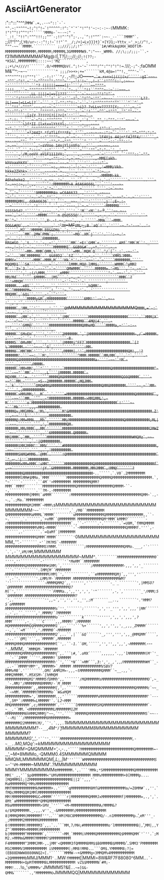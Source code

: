# AsciiArtGenerator


:"::^:::"^^^/````MMW`.=,.--~"::`-`-"^.~:""^^"~!;^!^!~`!^^^^^:!^:`"`"`"!"^!'~:~:-:~-(````MMMK```````:
!"!^^!!^^"!^'````'MMMo-`~--~:"_-`_:!_`"!!^:"^^!!!;;^^`-;!!^'^!^;-,.,`^:!"^^`:~~-_--```?MMM^`.```````
;;//!^!^^;/,``````Y0/ur~:-:^!;!~`!!"`^__/;/+|=Lv}}}t}`+[YJ1;~Yttv_~'_>;//^!,-^""-~~``MMMM.``````````
;;///;;/;!^`````````1#/#hkAqUKH_HOOflM-MMMMMMMMMMMMMM;MMMMMM;MMMMML3GMMMMMW9.":"~~-_WMMh``````.`````
//;\;;/;;;-``.`````-f31MMMMMMMAFMg@:l|,T?|/;;;;//;;//``;!(??;-*KS&l,MMMMMMMM|::::~~:'MZ````````````,
;;+\/+////!```````.O/+MMMMQbV(.^;!~'~`'^^^!^":^"!^!^!``~.!//;``-;^-``;faOMMM&'"^:-~-`~`````````````^
;;;/>>+>;+='``````kM,4@a=!^"!,_^^^'~``-"^^"^^"!!!^""!``_.-!;!'``^/.,`-/!!;;JO~~---~-`````````````.`=
+>+>(|((|(>/`````:gI`~~~--"^^`:^!".~``"~^^^""^":^^"^~``,-'!'!~`.,!-!``!"^^^!:',:~~--`'`````````.``"?
(|||||====(|'````/.```~~""""-'!!!_,,``~."""^""""^""^_``':`"-.;```"!!``^"^"~-:~`::~~~.-```````````,LL
||||=|=v||???````,``~`~-:::""!^!^`-```'`^!^""^^^"^^^.```!`_"`:'``-!^-`^!^^~'""`-~---`_```````````L??
|L|===|=LL=L[?``-```_',:-"":"^!:-`-``-`'!"^^""^"^""^````^``^`_-```"!!`-^""^`---,~:-~`~``````````>i}?
?vLLvv?????[Y;._'``,~_`-~"::^^:!``_``-`_^""""^:!^^^~````:.`~`'!```~^^`~!""^,_'"`""--`-`````````;iz{Y
?????[?[[?r[*`''```~--`_--:":!:_`,```~`~^!::"""^"^",````"``,'`!.``,""_':^""-''"`~~-~`-````````\}f*II
[lxtxxlYttYl;.''```_-_,.----~:".`,```,`_^""^^^^""^"`````".`.,`_'```:!-.!"^:!`_--'--',.```````+*J44I*
*fzTlif***Fs`,'```,--~-~-~-:":~``-```'`_"^~"^^:":"-`````:.``,`,-```::"`""""~.-,~`-~`-.``````..lF4Vjs
44jn*f4JfF4/'''```_-~~--~-~"":.``,``..`,:""~"-~""^,`````^.``.`.~```-::`:""::'-`~.~~`_.`````.,'~sVVoo
14njYljnVFo`,,'``._-~-~~-.---~```.``.``,":::~`_::"``````~``````~```'""`~":"--`'_,',--````.`,'/M;ooVV
aV1F1111VV;`,..``,_--~~_.-~`~'``'```.``'"""::`-""-``````~``````~````--,-"":-:`-,~`~~.'````.,-MME[akh
khVoaahkXV`,.````__-~~--`--.~```,```'``.:-::"`--:```````:``````'````~:,_~~--:`-':`~-`'```.,'=MMM/Vkh
hkke2Zkhk>`'`'``._----~-`~.._```,```.```~`":~._-~```````^``````'````-:-`-~:-~`''~._-`.``.._-MMMMM~kk
A6heheke2.,'````'_~_~~_.'~`._.``,``..`..~._:,`-:````````~``````..```-"-.~~::~,.'_,,``````':MMMMMMM>A
A6A6A666L`,`.```'---~-~.__``,```'`..``'`~`"~``--````````~``````.````-:~`~-~-~_`,'~```````'9MMMMMMM4o
wC6A6633_.,`'```-_-~---`~'`'.```.`'-.`~^-.""``-,.```````-..`````.```_:~`~-~~"-`-.~``'````-MMMMMQMM(,
ddAA6636`,``,```-__~~-_`-``'``````,j``;E~.:-``~```````'`.'!````.`.``,:-`----_:`~.~``'````-MMMMM0````
SSSSb5d?.'`````'_----_.`-``,```'.`'M``rM'`!~`````````````.?``````.``'~~.~--~~~`,`~'`.````~MMMM`````n
@S@S55@'',`````-,-_-_-``-`````.'```.``-M'`^~`.````````_``,X``````.``.-!.~-_~--`,.,'.`````-MMA```~MMM
OO&&#@U`,.~````,`____,`.'``'``?M``+MF`VML`:_`````````;B.`aQ`!``,`'```-~."-'--~`..'-``````,M7``'MMMMM
88&&DNi`,`;.```,`----_`''``..`MM`.2MW`PMN`;.````````~MO`.XM`j``'`'.``':-~.'-_~`.,`:`.````````FMMMMMM
RR&WGO_`,`t..`'.`-,_~'`,``````MM``+E!`GMM`<.```````.AMf`"MM`M``'._````-~-,'-:-'`-`-.````````MMMMMMI`
&&B0&#`.,~*.``'`.-_--.`'`````~MM-.MMM`OMM,\````````=MM.`MQM`Q```.^/`[`'_:`.-~-'`-`~``..`MM`MMMMM0`.`
$&88D2`.`tZ```,`._-_-``_`````YMM5'MMM-8MMY<``.````-MMM`-MMM,M```'Hk`*`'-:``~~~'`-`~`````MMMMMMM,````
MQQMD1```SA```.`'___~``-`````lMMM.MQ@_lMM$;``````_WMMM`^yMM?M`.``3>`3.`--`.---'`-`~`````QMWMMM`.````
MMMMM=.'~MS```,`'-_-~``-```````',`_;(/\MMM_`````_eMMM'`````````````````"-`.~~-'`-`_.```-MM/Md``.````
$MMMM-..|MS```.`,-,_~``'```````````````MMM``?``'>MMQM``````````````````~'`'~--'`~`.````````;````````
MMMMM...eBS``.``.-___``,`````_```````,hQMM'-M``^MMMMMPM=````````,!_```'~.`'~-~'`-..'````````````````
MMQMM`,`&Qi``.```_-'_``'```-`.`````_``MMMMy&M`;MMMMMMMMM````````6MM!'`-~``,~--'`_,`,``.`````````````
MMMMM`.'MM,``'``.,_.'.``.``QM`````````MMMMMMMMMMMMMMMMMQ````````MMM,=`-:``~-~-.`,'`'`.``````````````
MMMMM`.;MM`;`,``.__`,```,`|MM`````````MMMMMMMMMMMMMMMMMM`````.``MMM|X`:-``~^~~``'_`'````````````````
MMMM0``4M@|4`,``.-_.,```'`GMM@`.``.```MMMMMMMMMMMMMMMQMMeMD`````MMMMa,~'``-:--```-.'```````````.```,
MMMMR``SMoEH`,```',`'```'`2MMMMMM.`,`|MMMMMMMMMMMMMMMMMMMMM~,/`=MMMMM.;```--~:`.`'.```````````````-8
MMMM5``0MvMM`,```.,`_```.`|MMMMj^FF7`MMMMMMMMMMMMMMMMMMMM.`[?\`MMMMMM.-```~~-~``G',``````````````:MM
MMMM0``MM^MM`'```.'`'`````/MMMM|.''`;MMMMMMMMMMMMMMMMMMMQM!,.'?MMMMMM'.```~~:_``M',`````.```````^MMM
MMMMM``MM/MM`,``.`'`,````.-MMMMMQ8MMMMMMMMMMMMMMMMMMMMMMMMMMMMMMMMMMa-```'-~~'`*M`-````_.,`````/MMMM
MMMMM`'MM+MM',``"```,````.`MMMMMMMMMMMMMMMMMMMMMQMMMMMMMMMMMMMMMMMMM^-```-~~"``MM`-```._,L````|MMMMM
MMMMM`-MQYMM_'`'=..`'``````MMMMQM8MMMMMMMMMMMMMMMMMMMMMMMMMMQO0QMMMM`.```-~~"``MM_-````_.+S--2MMMMMM
MMMMM`;MQJMM-'.`k`.`,``````OMQWMM$MMMMMMMMMMMMMMMMMMMMMMMQMM8MMMMMMM.````--_~``MM-~```.',;MMMMMMMMMM
MMMMM`>MMVMM;'__M`.`.`.````=MMMMMMMMMMMMMMMMMMMMMMMMMMMMMMMQMMMMMMMF`,```-~~'``MM._```._-"MMMMMMMMMM
MMMMM~>MM1MML',-M``'``````o`MMMMMMMMMMMMMMMMMMMMMMMMMMMMMMMMMMMMMMM`!'```~-~```Mk`'```,,,-MMMMMMMMMM
MMMMQv;MM}MMk`,'M\`,``````M"&MMMMMMMMMMMMMMMMMMMMMMMMMMMMMMMMMMMMMM.Z'``,~-~```l``.```___.MMMMMMMMMM
MMMMM@:MM=MMN.,,Mh`,``````MM/MMMMMMMMMMMMMMMMMMMMMMMMMQMMMMMMMMMMM;ML|``---.``````.```,',`MMMMMMMMQM
MMMMMM,MM/MMM`,.MM`'``````MMMMMMMMMMMMMMMMMMMMMMMMMMMMMMMMMMMMMMMMJMWZ``~--```````````,.``6MMMMMMMMM
QMMMMM-MM|MMM`,`MM,.``````MMMMMMMMMMMMMMMMMMMMMMMMMMMMMMMMMMMMMMM#MQMz`.~~-```````.``.,`.'|QMMMMMMMM
MMMMMMtMMJMMM"'`MMV````.``#MMMMMMMMMMMMMMMMMMMMMMMMMMMMMMMMMMMMMMMMMM,`~~-```````.```.,.`,'MMMMMMMMM
MMMMMMSNMQ#MM6.`@MM`.`````!QMMMMMMMMMMMMMMMMMMMMMMMMMMMMMMMMMMMMMMMMM``"_~````````.``.'|''`MMMMMMMMM
MMMMMMMxMM=MMM`'sMM^.``````MMMMMMMMMMMMMQMMMMMMMMMMMMMMMMMMMMMMMMMMMf`,-~`````````````'jY.`&MMMMMMMM
MMMMMMM_MM(MMM`,!MM@```````?MMMMMMMMQMMMMMMMMMMMMMMMMMMMMMMMMMMMMMMM``~~-````..`````.`.V0`.2MMMMMMMM
MMMMMMMlMM#$MMo.`MMM````````MMMMMMMMMMMMMMMQMMMMQMMMMMMMMMMMMMMMMMM.`,"~`````-``````.``4M`'>MMMMMMMM
MMMMMMMM@MM?MMM``MMMf````````MMMMMMMMMMMMMMMQMMMMMMMMMMMMMMMMQMMMM-``--,````````````.``?M-,-MMMMMMMM
MMMMMMMMMMM{MMMt`aMMM````````:MMMMMMMMMMMMMMMMMMMMMMMMMMMMMMMMQMM~`.,-~````.````````,`.;Ma.`MMMMMMMM
MMMMMMMMMMQMJMMM`~MMM\````````sMMMMMMMMMMMMMMMMMMMMMMMMMMMMMMMMM-```~~`````'````````,`_/M0``MMMMMMMM
QMMMMMMMMMMMaMMML`MMMM`````````uMMMMMMMMMMMMMQMMMMMMMMMMMMMMMMM,,``-~.`````_`.``````,`>vMM``@MMMMMMM
MMMMMMMMMMMQM*MMM`kMMM?````````-rMMMMMMMMMMMMMMMMMMMMMMMMMMMMM`.,``-'`````.'.```````.`=U0M,`fMMQMMMM
MMMMMMMMMMMMMM%MM1~MMMM````````-`~MMMMMMMMMMMMMMMMMMMMMQMMMMf.'''`,-``````,.'```````.`=QaMf`|MMMMMMM
MMMMMMMMMMMMMMQMMM`MMMM````````'```0MMMMMMMMMMMMMMMMMMMMMMM_'_''.`-```````_`-```````'`?M?MS`-MMMMMMM
MMMMMMMMMMMMMMMMMMSYMMM.````````````;MMMMMMMMMMMMMMMMMQMMo.___,'`'`````.`,-`'```````,`VM/MM`,MMMMMMM
MMMMMMMMMMMMMMMMMMM~MMM^````.`````````MMMMMMMMMMMMMMMMM0`'''',''`````````-'`````````'`*MeMM``MMMMMMM
MMMMMMMMMQMMMMMMMMM#SMM;`,`````````````;MMMMMMMMMMMMMM-,,,',,'_``````````-``'```````'.lMM{M``MMMMMMM
MMMMMMMMMMMMMMMMMMMM)MM|`',```````````.``eMMMMMMMMQMj`,,''',''``````````,-`'.```````'.LMM/M-`MMMMMMM
MMMMMMMMMMMMMMMMMMMMMWM?`''```````````````-MMMMQMM2`,,'''''','`'````````-_`_````````',|MMSO?`@MMMMMM
MMMMMMMMMMMMMMMMMMMMQ?M(`',```````````````'`FMMMa.,',,'',',',`'^```````,-,`,````````_'/MMM;5`9MMMMMM
MMMMMMMMMMMMMMMMMMMMMMM?`',.``````````````'',,~`,'','','',_'',;M```````__..,````````'."MMM?S`oMMMMMM
MMMMMMMMMMMMMMMMMMMMMMMs`''.```````:``````',',''_''',',,',,,'|MM``````._-`,.``_`````,'_MMMM/`?MMMMMM
MMMMMMMMMMMMMMMMMMMMMMMo`''````````k``````'''''',',,',',,,',?MMM``````,-_`_```C`````,,,MMMM!`;MMMMMM
MQMMMMMMMMMQQMMMMQMMMMM1`,,.```'```%+``````',,','',,',_,,,_ZMMMM``````--,`,``=M`````,'.MMMM0`-MMMMMM
MMMMMMMMMMMMMMMMMMMMMMM2`,..``,|```&Q``````'_,''',''',',,_@MMQMM`````,_-..'``@M|`'``,,`MMMMM`,MMMMMM
MMMMQMMMQMMMMMMMMMMMMMMl`',.``-1.``OM,`````,'','',,',,',~MMMMMMM````.---`'.`.MMM````,_`MMMQM-`MMMMMM
MMMMMMMQMMMMQMMMMMMMMMM{`,.```\#,`.oMX``````,,,,,,'.,,'lMMMMMMMM(M'`'___`-``1MMM_```''.MMMMM!`SMMMMM
MMMMMMMMMMMMMMMMMMMMMMh'`',```*N```>MM```,3:',',_,',,/MMMMMMMMMM#M``_-_,.-``MMMM*MM*',`MMMMM>`_MMMMM
MMMMMMMMMMMMMVSBV?MMMvM8`.'````````.OM(`AMM1M=-,,,~tMMMMMMMMMMQMMM``~__.,,`-MMM2MMMM.'.M5XSM~`[hMMQM
MMMMMMMMMMQM2'MMMM5fDMMh',,```````/MQMMMMMMsMMMMMMMMMMMMMMMMMMMMMO`,~__`-.MM/'/MMMMMMM8MMMM/-`M_MMMM
MMMMMMMMMMMM`,,MMMMMMMM[,',.`````'MMMMMMMMMKMMMMMMMMMMMMMMMQMMMMMc`~~_,`~>MM.`MMMMMMfMMMMMMo``W&aMQM
MMMMMMMMMMM=',`MMMMMMMM.,,'``````MMMMMMMMM%MMMMMMMMMMMMMMMMMMMMMM'`---_`,5M*`:MMMMM=LMMMMM'`.`L2~MMM
MMQMMMMMMMM`,c;MMMMMMMM`.''`````lMMMMMMMMMSMQMMMMMMMMMMMMMMMMMMMM`-~__.'`MM.`<MMMMMMMMMMMLMMMMMMM12M
MMMMMMMMM6hMMM2MMMj"~~,`''.`````MMMMMQMMMMMMMMMMMMMMMMMMMMMMMMMMS`~~--`--Mi```/MMMMMMMMMM0MMMMMMMMM=
MMMMMMM22MMMMM(M/,``'.`.,,.````1MMMMMMMMMMMMMMMMMMMMMMMMMMMMMMMM?`--__`,4M`")`'fMMMMMMMM8MMMMMMMMMMM
MMMMMM?MMMMMMG',,',.`'``''.````MMMMMMMMMMMMMMMMMMMMMMMMMMMMMMMMM,-~__.`.M0,MQq':=kMMMMMMMMMMMMMMMMMM
MMMMM>QMQMMMM=',-_,_-_`.,'````?MMMMMMMMMMMMMMMMMMMMMMMMQMMMMMMMM`~-_,',~M*8MMMo_-QMMM0.4SMMMMMMQMMMM
MMQMLMMMMMMQM|,_L;,,|M`'''````WMMMMMMMMMMMMMMMMMMMMMMMMMMMMMMMMS`~-'_`'VM~MMMMM`~MMMM'..?MMMMMMMMMMM
MMMYMMMMMMMMMe`MMMMMMM.',.```'MMk;*SMMMMMMMMMMMMMMQMMMMMMMMMMMM('_,,'``$p0MMMMMM<"UM%MMMMMMMMMMMMMMM
MMMvMMMMMMMMMM+0[MMMMp...`.``[MQMMMSl;|ZMMMMMMMMMMMMMMMMMMME||2`',,,'`-MaMMMMMMMQ*MMsMMMMMMMMMMMMMMM
MMfMMMMMMMMMMMkM#MMMM+..'````qMMMMMMMMM8Mf&MMMMMMMMMMMMa/=Z0MM#`.,''.`fMQcMMMMQQM1MMlMMMMMMMMMMMMMMM
MM!MMMMMMMMMMMGC=MMMM`'`'```r|MMMMMMMMQMMMJxMMMMMMMMMf|MMMMMMM=,.,',`.8Mt`aMMMMMMMMMM*QMMQMMMMMMMMMM
M9aMMMMMMMMMMMMM>SMV_`''```+M~MMMMMMMMMMMMMA/MMMM&?o/$MQMMMMMM._.,,.``v`'',_-&MMMMMMM\MMMMMMMMMMMMMM
8|MMMQMMM(MMMMMMf'''`.`.```HM(M8C8MMMMMMMMMMMMQ/-.n1MMMMMMMMMp`..',``eM'''_-_;MMMMMM2MMMMMMOMMMMMMMM
0!MMMMMMM!MMMMMM3`,,.`..```MM,7/MH;#MMMMMMMMMMMo'lMMMMMMMMMMB|,``',``MM|,,YZ^`MMMMMM+MMMMM)MMMMMMMMM
b|MMMMMMM^MMMMMMM`,```````~MM_`MMMMiVMMMMQMMMMMMMMMMQ$MMMMQMM`'`''.`;MM2.>MMMm&MMMM?MMMMM?$MMMMMMMMM
F4MMMMMMM^3MMMJMM-,``..```jMM'<QMMMM3fQMMMM8MM$$B0MMMMB$MMMMb```'..`SMM3'PMMMMMMMMSCMMMMV3MMMMMMMMMM
iVMMMMMMM|;MM8!MM0.`.`.```OM$.YMMMMM8;?|=(EB88DNWW8080NNQ2<[.'``````MMMW-~+&MMMMg<3MMQM%4MMMMMMMMMMM
=2QMMMMMMb`MMJ/MMM1``'.``.MW:`fMMMMM`[|MMMl=8W&RF7F88080^6MM..```.`-MMMMMMMH+QpMfMMMMM8LMMMMMMMMMMMM
vZ$$MMMMMN`#M;-MMM!...```!o_'`sMMMMv'`JMMMM5?&E`..~=[G&-QMM&```````.,"MMMMMMM`oJMMMMQQ|MMMMMMMMMMMMM